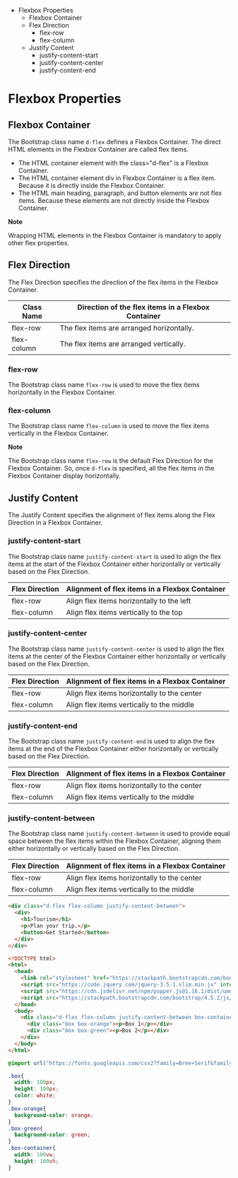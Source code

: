 - Flexbox Properties
  - Flexbox Container
  - Flex Direction
    - flex-row
    - flex-column
  - Justify Content
    - justify-content-start
    - justify-content-center
    - justify-content-end

# Flexbox Properties

## Flexbox Container

The Bootstrap class name `d-flex` defines a Flexbox Container. The direct HTML elements in the Flexbox Container are called flex items.

- The HTML container element with the class="d-flex" is a Flexbox Container.
- The HTML container element div in Flexbox Container is a flex item. Because it is directly inside the Flexbox Container.
- The HTML main heading, paragraph, and button elements are not flex items. Because these elements are not directly inside the Flexbox Container.

<b>Note</b>

Wrapping HTML elements in the Flexbox Container is mandatory to apply other flex properties.

## Flex Direction

The Flex Direction specifies the direction of the flex items in the Flexbox Container.

| Class Name  | Direction of the flex items in a Flexbox Container |
| ----------- | -------------------------------------------------- |
| flex-row    | The flex items are arranged horizontally.          |
| flex-column | The flex items are arranged vertically.            |

### flex-row

The Bootstrap class name `flex-row` is used to move the flex items horizontally in the Flexbox Container.

### flex-column

The Bootstrap class name `flex-column` is used to move the flex items vertically in the Flexbox Container.

<b>Note</b>

The Bootstrap class name `flex-row` is the default Flex Direction for the Flexbox Container. So, once `d-flex` is specified, all the flex items in the Flexbox Container display horizontally.

## Justify Content

The Justify Content specifies the alignment of flex items along the Flex Direction in a Flexbox Container.

### justify-content-start

The Bootstrap class name `justify-content-start` is used to align the flex items at the start of the Flexbox Container either horizontally or vertically based on the Flex Direction.

| Flex Direction | Alignment of flex items in a Flexbox Container |
| -------------- | ---------------------------------------------- |
| flex-row       | Align flex items horizontally to the left      |
| flex-column    | Align flex items vertically to the top         |

### justify-content-center

The Bootstrap class name `justify-content-center` is used to align the flex items at the center of the Flexbox Container either horizontally or vertically based on the Flex Direction.

| Flex Direction | Alignment of flex items in a Flexbox Container |
| -------------- | ---------------------------------------------- |
| flex-row       | Align flex items horizontally to the center    |
| flex-column    | Align flex items vertically to the middle      |

### justify-content-end

The Bootstrap class name `justify-content-end` is used to align the flex items at the end of the Flexbox Container either horizontally or vertically based on the Flex Direction.

| Flex Direction | Alignment of flex items in a Flexbox Container |
| -------------- | ---------------------------------------------- |
| flex-row       | Align flex items horizontally to the center    |
| flex-column    | Align flex items vertically to the middle      |

### justify-content-between

The Bootstrap class name `justify-content-between` is used to provide equal space between the flex items within the Flexbox Container, aligning them either horizontally or vertically based on the Flex Direction.

| Flex Direction | Alignment of flex items in a Flexbox Container |
| -------------- | ---------------------------------------------- |
| flex-row       | Align flex items horizontally to the center    |
| flex-column    | Align flex items vertically to the middle      |

```HTML
<div class="d-flex flex-column justify-content-between">
  <div>
    <h1>Tourism</h1>
    <p>Plan your trip.</p>
    <button>Get Started</button>
  </div>
</div>
```

```HTML
<!DOCTYPE html>
<html>
  <head>
    <link rel="stylesheet" href="https://stackpath.bootstrapcdn.com/bootstrap/4.5.2/css/bootstrap.min.css" integrity="sha384-JcKb8q3iqJ61gNV9KGb8thSsNjpSL0n8PARn9HuZOnIxN0hoP+VmmDGMN5t9UJ0Z" crossorigin="anonymous">
    <script src="https://code.jquery.com/jquery-3.5.1.slim.min.js" integrity="sha384-DfXdz2htPH0lsSSs5nCTpuj/zy4C+OGpamoFVy38MVBnE+IbbVYUew+OrCXaRkfj" crossorigin="anonymous"></script>
    <script src="https://cdn.jsdelivr.net/npm/popper.js@1.16.1/dist/umd/popper.min.js" integrity="sha384-9/reFTGAW83EW2RDu2S0VKaIzap3H66lZH81PoYlFhbGU+6BZp6G7niu735Sk7lN" crossorigin="anonymous"></script>
    <script src="https://stackpath.bootstrapcdn.com/bootstrap/4.5.2/js/bootstrap.min.js" integrity="sha384-B4gt1jrGC7Jh4AgTPSdUtOBvfO8shuf57BaghqFfPlYxofvL8/KUEfYiJOMMV+rV" crossorigin="anonymous"></script>
  </head>
  <body>
    <div class="d-flex flex-column justify-content-between box-container">
      <div class="box box-orange"><p>Box 1</p></div>
      <div class="box box-green"><p>Box 2</p></div>
    </div>
  </body>
</html>
```

```CSS
@import url("https://fonts.googleapis.com/css2?family=Bree+Serif&family=Caveat:wght@400;700&family=Lobster&family=Monoton&family=Open+Sans:ital,wght@0,400;0,700;1,400;1,700&family=Playfair+Display+SC:ital,wght@0,400;0,700;1,700&family=Playfair+Display:ital,wght@0,400;0,700;1,700&family=Roboto:ital,wght@0,400;0,700;1,400;1,700&family=Source+Sans+Pro:ital,wght@0,400;0,700;1,700&family=Work+Sans:ital,wght@0,400;0,700;1,700&display=swap");

.box{
  width: 100px;
  height: 100px;
  color: white;
}
.box-orange{
  background-color: orange;
}
.box-green{
  background-color: green;
}
.box-container{
  width: 100vw;
  height: 100vh;
}
```
